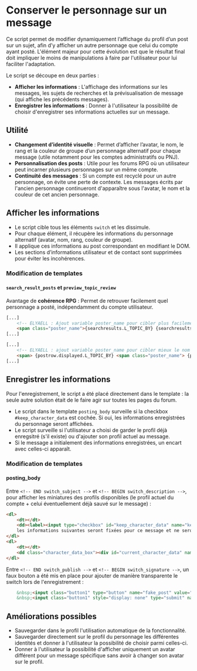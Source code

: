 # Conserver le personnage sur un message

Ce script permet de modifier dynamiquement l’affichage du profil d’un post sur un sujet, afin d’y afficher un autre personnage que celui du compte ayant posté. L'élément majeur pour cette évolution est que le résultat final doit impliquer le moins de manipulations à faire par l'utilisateur pour lui faciliter l'adaptation.

Le script se découpe en deux parties :

- **Afficher les informations** : L'affichage des informations sur les messages, les sujets de recherches et la prévisualisation de message (qui affiche les précédents messages).
- **Enregistrer les informations** : Donner à l'utilisateur la possibilité de choisir d'enregistrer ses informations actuelles sur un message.

## Utilité

- **Changement d’identité visuelle** : Permet d’afficher l’avatar, le nom, le rang et la couleur de groupe d’un personnage alternatif pour chaque message (utile notamment pour les comptes administratifs ou PNJ).
- **Personnalisation des posts** : Utile pour les forums RPG où un utilisateur peut incarner plusieurs personnages sur un même compte.
- **Continuité des messages** : Si un compte est recyclé pour un autre personnage, on évite une perte de contexte. Les messages écrits par l'ancien personnage continueront d'apparaître sous l'avatar, le nom et la couleur de cet ancien personnage.

## Afficher les informations 

- Le script cible tous les éléments `switch` et les dissimule.
- Pour chaque élément, il récupère les informations du personnage alternatif (avatar, nom, rang, couleur de groupe).
- Il applique ces informations au post correspondant en modifiant le DOM.
- Les sections d’informations utilisateur et de contact sont supprimées pour éviter les incohérences.

### Modification de templates

#### `search_result_posts` et `preview_topic_review`

Avantage de **cohérence RPG** : Permet de retrouver facilement quel personnage a posté, indépendamment du compte utilisateur.

```html
[...]   
	<!-- ELYAELL : Ajout variable poster_name pour cibler plus facilement le nom du personnage -->
	<span class="poster_name">{searchresults.L_TOPIC_BY} {searchresults.POSTER_NAME}</span><br />
[...]
```

```html
[...]
	<!-- ELYAELL : ajout variable poster_name pour cibler mieux le nom -->
	<span> {postrow.displayed.L_TOPIC_BY} <span class="poster_name"> {postrow.displayed.POSTER_NAME} </span> {postrow.displayed.L_TOPIC_ON} {postrow.displayed.POST_DATE}</span>
[...]
```

## Enregistrer les informations

Pour l'enregistrement, le script a été placé directement dans le template : la seule autre solution était de le faire agir sur toutes les pages du forum. 

- Le script dans le template `posting_body` surveille si la checkbox `#keep_character_data` est cochée. Si oui, les informations enregistrées du personnage seront affichées.
- Le script surveille si l'utilisateur a choisi de garder le profil déjà enregsitré (s'il existe) ou d'ajouter son profil actuel au message.
- Si le message a initialement des informations enregistrées, un encart avec celles-ci apparaît.

### Modification de templates

#### posting_body

Entre `<!-- END switch_subject -->` et `<!-- BEGIN switch_description -->`, pour afficher les miniatures des profils disponibles (le profil actuel du compte + celui éventuellement déjà sauvé sur le message) :

```html
<dl>
	<dt></dt>
	<dd><label><input type="checkbox" id="keep_character_data" name="keep_character_data" />&nbsp;Conserver les informations du personnage pour ce message</label><br /><small>Si l'option est cochée, 
	les informations suivantes seront fixées pour ce message et ne seront plus mises à jour : pseudo du personnage, rang, couleur du groupe et image de l'avatar.</small></dd>
</dl>
<dl>
	<dt></dt>
	<dd class="character_data_box"><div id="current_character_data" name="current_character_data"></div><div id="character_data" name="character_data"></div></dd>
</dl>
```

Entre `<!-- END switch_publish -->` et `<!-- BEGIN switch_signature -->`, un faux bouton a été mis en place pour ajouter de manière transparente le switch lors de l'enregistrement :

```html
	&nbsp;<input class="button1" type="button" name="fake_post" value="{L_SUBMIT}" id="button_message_post" title="{L_SUBMIT_TITLE}" tabindex="6" accesskey="s" {DISABLED_SUBMIT} />
	&nbsp;<input class="button1" style="display: none" type="submit" name="post" value="{L_SUBMIT}" id="real_button_message_post" title="{L_SUBMIT_TITLE}" tabindex="6" accesskey="s" {DISABLED_SUBMIT} />
```


## Améliorations possibles

- Sauvegarder dans le profil l'utilisation automatique de la fonctionnalité.
- Sauvegarder directement sur le profil du personnage les différentes identités et donner à l'utilisateur la possibilité de choisir parmi celles-ci.
- Donner à l'utilisateur la possibilité d'afficher uniquement un avatar différent pour un message spécifique sans avoir à changer son avatar sur le profil.
